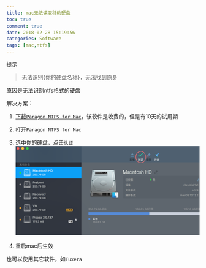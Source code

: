 ```yaml
---
title: mac无法读取移动硬盘
toc: true
comment: true
date: 2018-02-28 15:19:56
categories: Software
tags: [mac,ntfs]
---
```



提示

> 无法识别{你的硬盘名称}，无法找到原身

原因是无法识别ntfs格式的硬盘

<!--more-->

解决方案：

1. [下载`Paragon NTFS for Mac`](https://www.paragon-software.com/home/ntfs-mac/)，该软件是收费的，但是有10天的试用期

2. 打开`Paragon NTFS for Mac`

3. 选中你的硬盘，点击`认证`
![20180228151980268888706.png](mac-can-not-read-mobile-HDD/20180228151980268888706.png)

4. 重启mac后生效



也可以使用其它软件，如`Tuxera`


